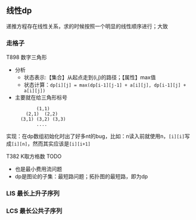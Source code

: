 ## 线性dp

递推方程存在线性关系，求的时候按照一个明显的线性顺序进行；大致

### 走格子

T898 数字三角形
- 分析
  - 状态表示:【集合】从起点走到(i,j)的路径；【属性】max值
  - 状态计算：`dp[i][j] = max(dp[i-1][j-1] + a[i][j], dp[i-1][j] + a[i][j])`
- 主要就在给三角形标号
  ```
          (1,1)
      (2,1)  (2,2)
    (3,1) (3,2) (3,3)
          ....
  ```
实现：在dp数组初始化时出了好多nt的bug，比如：n读入前就使用n，`[i][i]`写成`[i][n]`，然而其实应该是`[i][i+1]`

T382 K取方格数 TODO
- 也是最小费用流问题
- dp是图论的子集：最短路问题；拓扑图的最短路，即为dp

### LIS 最长上升子序列


### LCS 最长公共子序列